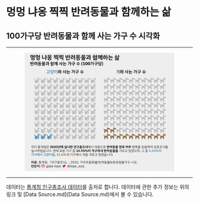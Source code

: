 #  멍멍 냐옹 찍찍 반려동물과 함께하는 삶
## 100가구당 반려동물과 함께 사는 가구 수 시각화

---

<p align="center">
  <img src="/companion_animals/waffle.png" width="80%">
</p>

---

데이터는 [통계청 인구총조사 데이터](https://kosis.kr/statHtml/statHtml.do?orgId=101&tblId=DT_1PH2011&conn_path=I2)를 출처로 합니다.
데이터에 관한 추가 정보는 위의 링크 및 [Data Source.md](Data Source.md)에서 볼 수 있습니다.
